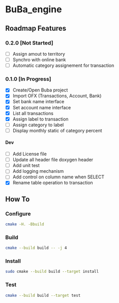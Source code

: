 # BuBa_engine

## Roadmap Features 
### 0.2.0 [Not Started]
- [ ] Assign amout to territory
- [ ] Synchro with online bank
- [ ] Automatic category assignement for transaction

### 0.1.0 [In Progress]
- [x] Create/Open Buba project
- [x] Import OFX (Transactions, Account, Bank)
- [x] Set bank name interface
- [x] Set account name interface
- [x] List all transactions
- [x] Assign label to transaction
- [ ] Assign category to label
- [ ] Display monthly static of category percent

#### Dev
- [ ] Add License file
- [ ] Update all header file doxygen header
- [ ] Add unit test
- [ ] Add logging mechanism
- [ ] Add control on column name when SELECT
- [x] Rename table operation to transaction

## How To
### Configure
```sh
cmake -H. -Bbuild
```

### Build
```sh
cmake --build build -- -j 4
```

### Install
```sh
sudo cmake --build build --target install
```

### Test
```sh
cmake --build build --target test
```
